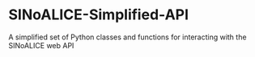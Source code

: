 # SINoALICE-Simplified-API
A simplified set of Python classes and functions for interacting with the SINoALICE web API
